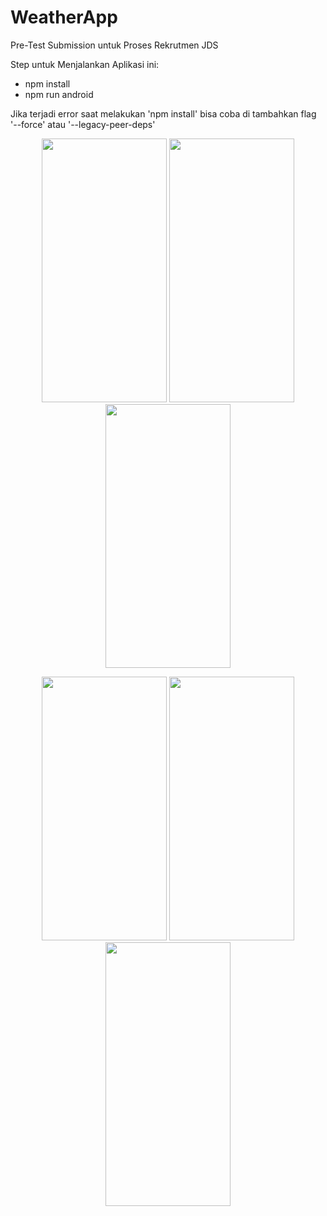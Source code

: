 # WeatherApp

Pre-Test Submission untuk Proses Rekrutmen JDS

Step untuk Menjalankan Aplikasi ini:

- npm install
- npm run android

Jika terjadi error saat melakukan 'npm install' bisa coba di tambahkan flag '--force' atau '--legacy-peer-deps'

<p align="center">
<img src="https://user-images.githubusercontent.com/56853695/219658544-12e7f2df-acc3-4390-877a-36634f033177.png" width=200 height=422>   
<img src="https://user-images.githubusercontent.com/56853695/219658554-2a70ab50-a0dc-4684-858c-db777505616d.png" width=200 height=422>
<img src="https://user-images.githubusercontent.com/56853695/219658556-8f99e27d-f95c-4bf8-8726-00fdec3ce65e.png" width=200 height=422> 
</p>
<p align="center">
<img src="https://user-images.githubusercontent.com/56853695/219658561-48c31236-8292-4ba7-a84b-9c29fe4243f5.png" width=200 height=422>
<img src="https://user-images.githubusercontent.com/56853695/219658569-47a9e9bc-8700-452e-bcd5-673015edf9f8.png" width=200 height=422>
<img src="https://user-images.githubusercontent.com/56853695/219658579-2870ab0c-400c-4916-a196-6cecc4baee2d.png" width=200 height=422>
</p>